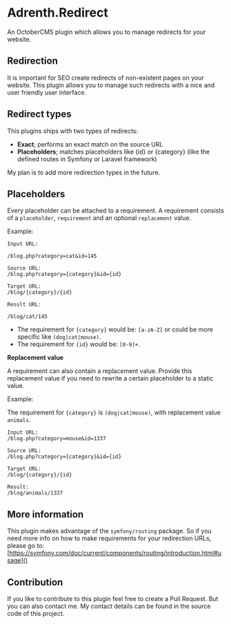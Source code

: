 # Adrenth.Redirect

An OctoberCMS plugin which allows you to manage redirects for your website.

## Redirection

It is important for SEO create redirects of non-existent pages on your website. This plugin allows you to manage such redirects with a nice and user friendly user interface.

## Redirect types

This plugins ships with two types of redirects:

* **Exact**; performs an exact match on the source URL
* **Placeholders**; matches placeholders like {id} or {category} (like the defined routes in Symfony or Laravel framework)

My plan is to add more redirection types in the future.

## Placeholders

Every placeholder can be attached to a requirement. A requirement consists of a `placeholder`, `requirement` and an optional `replacement` value.

Example:

````
Input URL:

/blog.php?category=cat&id=145

Source URL: 
/blog.php?category={category}&id={id}

Target URL:
/blog/{category}/{id}

Result URL:

/blog/cat/145
````

* The requirement for `{category}` would be: `[a-zA-Z]` or could be more specific like `(dog|cat|mouse)`.
* The requirement for `{id}` would be: `[0-9]+`.

**Replacement value**

A requirement can also contain a replacement value. Provide this replacement value if you need to rewrite a certain placeholder to a static value.

Example:

The requirement for `{category}` is `(dog|cat|mouse)`, with replacement value `animals`.

````
Input URL:
/blog.php?category=mouse&id=1337

Source URL: 
/blog.php?category={category}&id={id}

Target URL:
/blog/{category}/{id}

Result:
/blog/animals/1337
````

## More information

This plugin makes advantage of the `symfony/routing` package. So if you need more info on how to make requirements for your redirection URLs, please go to: [https://symfony.com/doc/current/components/routing/introduction.html#usage]()

## Contribution

If you like to contribute to this plugin feel free to create a Pull Request. But you can also contact me. My contact details can be found in the source code of this project.